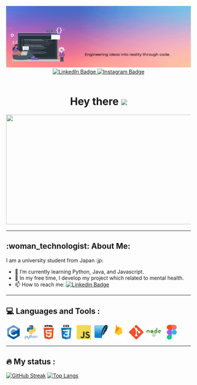 <div id="header" align="center">
  <img src="https://github.com/Tomoe0905/Tomoe0905/blob/main/intro.gif"/>
  
  <div id="badges">
    <a href="https://www.linkedin.com/in/tomoe0905">
      <img src="https://img.shields.io/badge/LinkedIn-0077B5?style=for-the-badge&logo=linkedin&logoColor=white" alt="LinkedIn Badge"/>
    </a>
    <a href="https://www.instagram.com/tomoe__95">
      <img src="https://img.shields.io/badge/Instagram-%23E4405F.svg?style=for-the-badge&logo=Instagram&logoColor=white" alt="Instagram Badge"/>
    </a>
</div>

<img src="https://komarev.com/ghpvc/?username=Tomoe0905&style=flat-square&color=green" alt="" width="150px"/>

<h1>
  Hey there
  <img src="https://media.giphy.com/media/hvRJCLFzcasrR4ia7z/giphy.gif" width="30px"/>
</h1>

<div align="center">
  <img src="https://i.giphy.com/media/v1.Y2lkPTc5MGI3NjExcDI3OHlram5zNWJjYzl3d285MHZvOXgzNW83aDdoODc5bm50aHVheiZlcD12MV9pbnRlcm5hbF9naWZfYnlfaWQmY3Q9Zw/Sm9AfJRiZofjlrkAAl/giphy.gif" width="600" height="300"/>
</div>

---
<div align="left">
  <h2>
    :woman_technologist: About Me:
  </h2>
I am a university student from Japan :jp:

- 🌱  I’m currently learning Python, Java, and Javascript.
- 💭  In my free time, I develop my project which related to mental health.
- 📫  How to reach me: [![Linkedin Badge](https://img.shields.io/badge/-LinkedIn-blue?style=flat&logo=Linkedin&logoColor=white)](https://www.linkedin.com/in/tomoe0905)
</div>

---

<div align="left">
  <h2>
    💻 Languages and Tools : 
  </h2>
  <div>
    <img src="https://github.com/devicons/devicon/blob/master/icons/c/c-original.svg" title="C" width="40" height="40"/>&nbsp;
    <img src="https://github.com/devicons/devicon/blob/master/icons/python/python-original-wordmark.svg" title="Python" width="40" height="40"/>&nbsp;
    <img src="https://github.com/devicons/devicon/blob/master/icons/html5/html5-original-wordmark.svg" title="html" width="40" height="40"/>&nbsp;
    <img src="https://github.com/devicons/devicon/blob/master/icons/css3/css3-original-wordmark.svg" title="css" width="40" height="40"/>&nbsp;
    <img src="https://github.com/devicons/devicon/blob/master/icons/javascript/javascript-original.svg" title="Javascript" width="40" height="40"/>&nbsp;
    <img src="https://github.com/devicons/devicon/blob/master/icons/sqlite/sqlite-original.svg" title="SQLite" width="40" height="40"/>&nbsp;
    <img src="https://github.com/devicons/devicon/blob/master/icons/firebase/firebase-original-wordmark.svg" title="firebase" width="40" height="40"/>&nbsp;
    <img src="https://github.com/devicons/devicon/blob/master/icons/git/git-original.svg" title="git" width="40" height="40"/>&nbsp;
    <img src="https://github.com/devicons/devicon/blob/master/icons/nodejs/nodejs-plain-wordmark.svg" title="nodejs" width="40" height="40"/>&nbsp;
    <img src="https://github.com/devicons/devicon/blob/master/icons/figma/figma-original.svg" title="figma" width="40" height="40"/>&nbsp;
  </div>
</div>

---

<div align="left">
  <h2>
    🔥  My status :
  </h2>

  [![GitHub Streak](https://github-readme-streak-stats.herokuapp.com?user=Tomoe0905&theme=dark&card_width=500&card_height=200)](https://git.io/streak-stats)
  [![Top Langs](https://github-readme-stats.vercel.app/api/top-langs/?username=Tomoe0905&layout=compact&theme=vision-friendly-dark)](https://github.com/anuraghazra/github-readme-stats)
</div>
